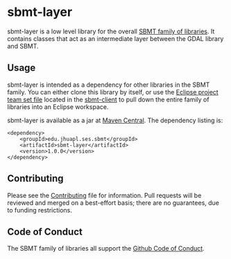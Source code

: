 # sbmt-layer

sbmt-layer is a low level library for the overall [SBMT family of libraries](https://github.com/orgs/NASA-Planetary-Science/teams/sbmt/repositories). It contains classes that act as an intermediate layer between the GDAL library and SBMT.

## Usage

sbmt-layer is intended as a dependency for other libraries in the SBMT family.  You can either clone this library by itself, or use the [Eclipse project team set file](https://github.com/orgs/NASA-Planetary-Science/teams/sbmt/repositories/sbmt-client/teamProjectSet.psf) located in the [sbmt-client](https://github.com/orgs/NASA-Planetary-Science/teams/sbmt/repositories/sbmt-client) to pull down the entire family of libraries into an Eclipse workspace.

sbmt-layer is available as a jar at [Maven Central](https://central.sonatype.com/artifact/edu.jhuapl.ses/sbmt-layer).  The dependency listing is:

```
<dependency>
    <groupId>edu.jhuapl.ses.sbmt</groupId>
    <artifactId>sbmt-layer</artifactId>
    <version>1.0.0</version>
</dependency>
```


## Contributing

Please see the [Contributing](Contributing.md) file for information. Pull requests will be reviewed and merged on a best-effort basis; there are no guarantees, due to funding restrictions.

## Code of Conduct

The SBMT family of libraries all support the [Github Code of Conduct](https://docs.github.com/en/site-policy/github-terms/github-community-code-of-conduct).

